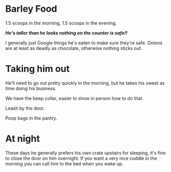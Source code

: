# Barley Food
1.5 scoops in the morning, 1.5 scoops in the evening.

***He's taller than he looks nothing on the counter is safe!!*** 

I generally just Google things he's eaten to make sure they're safe. Onions are at least as deadly as chocolate, otherwise nothing sticks out.

# Taking him out

He'll need to go out pretty quickly in the morning, but he takes his sweet as time doing his business.

We have the beep collar, easier to show in person how to do that.

Leash by the door.

Poop bags in the pantry.

# At night

These days he generally prefers his own crate upstairs for sleeping, it's fine to close the door on him overnight. If you want a very nice cuddle in the morning you can call him to the bed when you wake up.
